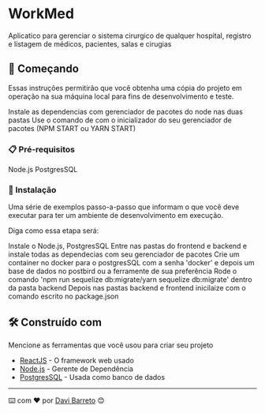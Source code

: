 # WorkMed

Aplicatico para gerenciar o sistema cirurgico de qualquer hospital, registro e listagem de médicos, pacientes, salas e cirugias

## 🚀 Começando

Essas instruções permitirão que você obtenha uma cópia do projeto em operação na sua máquina local para fins de desenvolvimento e teste.

Instale as dependencias com gerenciador de pacotes do node nas duas pastas
Use o comando de com o inicializador do seu gerenciador de pacotes (NPM START ou YARN START)

### 📋 Pré-requisitos

Node.js
PostgresSQL

### 🔧 Instalação

Uma série de exemplos passo-a-passo que informam o que você deve executar para ter um ambiente de desenvolvimento em execução.

Diga como essa etapa será:

Instale o Node.js, PostgresSQL
Entre nas pastas do frontend e backend e instale todas as dependecias com seu gerenciador de pacotes
Crie um container no docker para o postgresSQL com a senha 'docker' e depois um base de dados no postbird ou a ferramente de sua preferência
Rode o comando 'npm run sequelize db:migrate/yarn sequelize db:migrate' dentro da pasta backend
Depois nas pastas backend e frontend inicilaize com o comando escrito no package.json

## 🛠️ Construído com

Mencione as ferramentas que você usou para criar seu projeto

* [ReactJS](https://legacy.reactjs.org/) - O framework web usado
* [Node.js](https://nodejs.org/en) - Gerente de Dependência
* [PostgresSQL](https://www.postgresql.org) - Usada como banco de dados

---
⌨️ com ❤️ por [Davi Barreto](https://github.com/Davibarreto11) 😊
